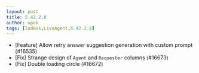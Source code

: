 ```yaml
---
layout: post
title: 5.42.2.8
author: opok
tags: [ladesk,LiveAgent,5.42.2.8]
---
```

- [Feature] Allow retry answer suggestion generation with custom prompt (#16535)
- [Fix] Strange design of `Agent` and `Requester` columns (#16673)
- [Fix] Double loading circle (#16672)